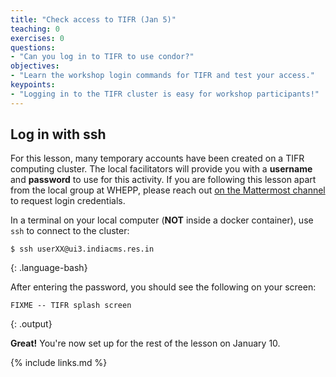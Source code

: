 ```yaml
---
title: "Check access to TIFR (Jan 5)"
teaching: 0
exercises: 0
questions:
- "Can you log in to TIFR to use condor?"
objectives:
- "Learn the workshop login commands for TIFR and test your access."
keypoints:
- "Logging in to the TIFR cluster is easy for workshop participants!"
---
```


## Log in with ssh
For this lesson, many temporary accounts have been created on a TIFR computing cluster.
The local facilitators will provide you with a **username** and **password** to use for this activity.
If you are following this lesson apart from the local group at WHEPP, please reach out [on the Mattermost channel](https://mattermost.web.cern.ch/cmsodwswhepp24/channels/pre-exercises-help) to request login credentials. 

In a terminal on your local computer (**NOT** inside a docker container), use `ssh` to connect to the cluster:
~~~
$ ssh userXX@ui3.indiacms.res.in
~~~
{: .language-bash}

After entering the password, you should see the following on your screen:
~~~
FIXME -- TIFR splash screen
~~~
{: .output}

**Great!** You're now set up for the rest of the lesson on January 10. 

{% include links.md %}

